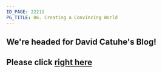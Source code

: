 ```yaml
---
ID_PAGE: 22211
PG_TITLE: 06. Creating a Convincing World
---
```

## We're headed for David Catuhe's Blog!## Please click [right here](http://blogs.msdn.com/b/eternalcoding/archive/2013/08/06/babylon-js-creating-a-convincing-world-for-your-game-with-custom-shaders-height-maps-and-skyboxes.aspx)